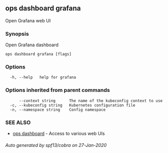 ## ops dashboard grafana

Open Grafana web UI

### Synopsis

Open Grafana dashboard

```
ops dashboard grafana [flags]
```

### Options

```
  -h, --help   help for grafana
```

### Options inherited from parent commands

```
      --context string      The name of the kubeconfig context to use
  -c, --kubeconfig string   Kubernetes configuration file
  -n, --namespace string    Config namespace
```

### SEE ALSO

* [ops dashboard](ops_dashboard.md)	 - Access to various web UIs

###### Auto generated by spf13/cobra on 27-Jan-2020
